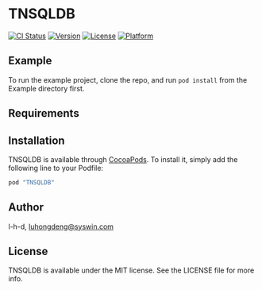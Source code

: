 # TNSQLDB

[![CI Status](http://img.shields.io/travis/l-h-d/TNSQLDB.svg?style=flat)](https://travis-ci.org/l-h-d/TNSQLDB)
[![Version](https://img.shields.io/cocoapods/v/TNSQLDB.svg?style=flat)](http://cocoapods.org/pods/TNSQLDB)
[![License](https://img.shields.io/cocoapods/l/TNSQLDB.svg?style=flat)](http://cocoapods.org/pods/TNSQLDB)
[![Platform](https://img.shields.io/cocoapods/p/TNSQLDB.svg?style=flat)](http://cocoapods.org/pods/TNSQLDB)

## Example

To run the example project, clone the repo, and run `pod install` from the Example directory first.

## Requirements

## Installation

TNSQLDB is available through [CocoaPods](http://cocoapods.org). To install
it, simply add the following line to your Podfile:

```ruby
pod "TNSQLDB"
```

## Author

l-h-d, luhongdeng@syswin.com

## License

TNSQLDB is available under the MIT license. See the LICENSE file for more info.
